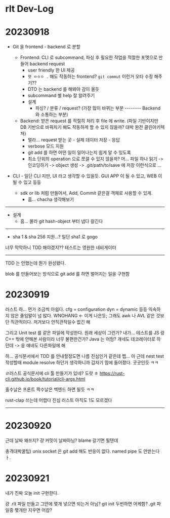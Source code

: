 # rlt Dev-Log

# 20230918

- Git 을 frontend - backend 로 분할
	- Frontend: CLI  로 subcommand, 파싱 후 필요한 작업을 적절한 포멧으로 만들어 backend request
		- user friendly 한 UI 제공
		- `햣 ㅁㅇㅇ .` 해도 작동하는 frontend? `git commut` 이런거 오타 수정 해주기?? 
		- DTO 는 backend 를 해봐야 감이 올듯 
		- subcommand 별 help 잘 알려주기
		- 설계
			- 파싱?  / 분류 / request? (가장 많이 바뀌는 부분 -------- Backend 와 소통하는 부분)
	- Backend: 받은 request 를 적절히 처리 후 file 에 write. (파일 기반이지만 DB 기반으로 바꿔치기 해도 작동하게 할 수 있지 않을까? 대박 완전 클린아키텍쳐)
		- 멀라... request 받는 곳 - 실제 데이터 저장 - 응답
		- verbose 모드 지원
		- git add 를 하면 어떤 일이 일어나는지 쉽게 알 수 있도록
		- 최소 단위의 operation 으로 쪼갤 수 있지 않을까? 머... 파일 하나 읽기 -> 인코딩하기 -> object 생성 -> .git/path/to/save 에 저장 이런식으로 ... 

- CLI - 일단 CLI 지만, UI 라고 생각할 수 있을듯. GUI APP 이 될 수 있고, WEB 이 될 수 있고 등등
	- sdk or lib 처럼 만들어서, Add, Commit 같은걸 객체로 사용할 수 있게. 
		- 흠... chacha 생각해보기 


---
- 설계
	- 흠... 몰라 git hash-object 부터 냅다 갈긴다

---
- sha 1 & sha 256 지원...? 일단 sha1 로 gogo 

너무 막막하니 TDD 해야겠지?? 테스트는 영원한 네비게이터

---
TDD 는 안했는데 뭔가 완성됐다.

blob 를 만들어보는 방식으로 git add 를 하면 벌어지는 일을 구현함


# 20230919
러스트 하... 먼가 조금씩 아쉽다.
cfg = configuration 
dyn = dynamic
등등 익숙하지 않은 줄임말이 넘 많다. WNOHANG <- 이게 나은듯;  그래도 awk 나 AVL 같은 것보단 직관적이다.  저거보다 안직관적일수 없긴 해

그리고 Unit test 를 같은 파일에 작성한다. 원래 세상이 그런가? 내가... 테스트를 JS 랑 C++ 밖에 안해본 사람이라 너무 불편한건가? Java 는 어떰? 걔네도 데코레이터로 하던데 -> 응 얘네도 다른파일에 해 

하... 공식문서에서 TDD 를 안내할정도면 나름 진심인거 같은데 쩝... 아 근데 nest test 작성할때 module resolve 하던거 생각하니까 갑자기 맘에 들어졌다. 굿굿인듯 ㅋㅋ 

ㄹ러스트 공식문서에 cli 툴 만들기가 있네? 도랏 ㅎ https://rust-cli.github.io/book/tutorial/cli-args.html

홀수날은 프론트 짝수날은 백엔드 하면 될듯 ㅋㅋ

rust-clap 쓰는데 어렵다 진심 러스트 아직도 1도 모르겠다

---

# 20230920
근데 날짜 왜쓰지? 걍 커밋이 날짜아님? blame 갈기면 될텐데

충격대박꿀팁) unix socket 은 git add 해도 반응이 없다. named pipe 도 안받는다ㅏ. 

# 20230921

내가 진짜 오늘 init 구현한다.

걍 .rlt 파일 만들고 그안에 몇개 넣으면 되는거 아님? 
git init 두번하면 어케함?
.git 파일중 몇개만 지우면 어캄?